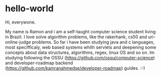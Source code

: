 # hello-world
Hi, everywone.

My name is Ramon and i am a self-taught computer science student living in Brazil. I love solve algorithm problems, like the rakerhank, cs50 and uri-online-judge problems. So far i have been studying java and c languages, most specifficaly, web based systems whith servlets and deepening some concepts about data structures, algorithms, regex, linux OS and so on. Im studying following the OSSU (https://github.com/ossu/computer-science) and developer-roadmap backend (https://github.com/kamranahmedse/developer-roadmap) guides. :-)
